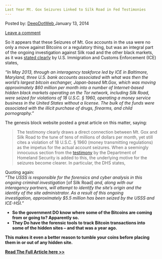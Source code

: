 ```yaml
---
Last Year Mt. Gox Seizures Linked to Silk Road in Fed Testimonies
---
```

<article class="post-listing post-3436 post type-post status-publish format-standard has-post-thumbnail hentry category-deepdot-news tag-fed tag-gox tag-linked tag-mt tag-road tag-seizures tag-silk tag-testimonies tag-year">
<div class="post-inner">
<span>Posted by: <a href="https://www.deepdotweb.com/author/admin/" title="">DeepDotWeb </a></span>
<span>January 13, 2014</span>

<span><a href="https://www.deepdotweb.com/2014/01/13/last-year-mt-gox-seizures-linked-to-silk-road-in-fed-testimonies/#respond">Leave a comment</a></span>
</p>
<div class="clear"></div>
<div class="entry">
<p dir="ltr">So it appears that these Seizures of Mt. Gox accounts in the usa were no only a move against Bitcoins or a regulatory thing, but was an integral part of the ongoing investigation against Silk road and the other black markets, as it was <a href="https://www.dhs.gov/news/2013/11/18/ice-statement-record-senate-committee-homeland-security-and-governmental-affairs" target="_blank">stated clearly</a> by U.S. Immigration and Customs Enforcement (ICE) states,</p>
<p><em>“In May 2013, through an interagency taskforce led by ICE in Baltimore, Maryland, three U.S. bank accounts associated with what was then the world’s largest bitcoin exchanger, Japan-based Mt.Gox, which was moving approximately $60 million per month into a number of Internet-based hidden black markets operating on the Tor network, including Silk Road, were seized for violations of 18 U.S.C. § 1960, operating a money service business in the United States without a license. The bulk of the funds were associated with the illicit purchase of drugs, firearms, and child pornography.”</em></p>
<p>The genesis block website posted a great article on this matter, saying:</p>
<blockquote><p>The testimony clearly draws a direct connection between Mt. Gox and Silk Road to the tune of tens of millions of dollars per month, yet still cites a violation of 18 U.S.C. § 1960 (money transmitting regulations) as the impetus for the actual account seizures. When a seemingly innocuous section from the <a href="http://www.scribd.com/doc/184579094/Virtual-Currency-Response-LettersFederal-Agencies-Respond-to-Homeland-Security-Committee-Questions-on-Digital-Currencies" target="_blank">testimony</a> by the Department of Homeland Security is added to this, the underlying motive for the seizures become clearer. In particular, the DHS states,</p></blockquote>
<p>Quoting again:<br/>
<em>“The USSS is responsible for the forensics and cyber analysis in this ongoing criminal investigation </em>[of Silk Road]<em> and, along with our interagency partners, will attempt to identify the site’s origin and the identity of the site administrator. As a result of this ongoing investigation, approximately $5.5 million has been seized by the USSS and ICE-HSI.”</em></p>
<ul>
<li><strong>So the government DO know where some of the Bitcoins are coming from or going to? Apparently so. </strong></li>
<li><strong>They Do have the forensic tools to track Bitcoin transactions into some of the hidden sites &#8211; and that was a year ago.</strong></li>
</ul>
<p><strong>This makes it even a better reason to tumble your coins before placing them in or out of any hidden site.</strong></p>
<p><strong><a href="http://thegenesisblock.com/mt-gox-seizures-linked-silk-road-fed-testimonies/" target="_blank">Read The Full Article here &gt;&gt;</a></strong></p>
</div>

<span style="display:none" class="updated">2014-01-13</span>
<div style="display:none" class="vcard author" itemprop="author" itemscope itemtype="http://schema.org/Person"><strong class="fn" itemprop="name">